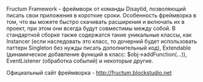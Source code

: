 Fructum Framework - фреймворк от команды Disaytid, позволяющий писать свои приложения в короткие сроки. Особенность фреймворка в том, что вы можете быстро скачивать расширения и включать их в проект, при этом они всегда будут совместимы между собой. В стандартной сборке также содержатся такие уникальные классы, как Instancer (если наследовать это класс, то дочерний будет использовать паттерн Singleton без нужды писать дополнительный код), Extendable (динамическое добавление функций в класс: $obj->addFunction(...)), EventListener (обработка событий) и некоторые другие.

Официальный сайт фреймворка - http://fructum.blockstudio.net 
